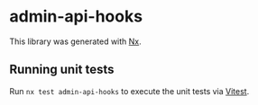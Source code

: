 # admin-api-hooks

This library was generated with [Nx](https://nx.dev).

## Running unit tests

Run `nx test admin-api-hooks` to execute the unit tests via [Vitest](https://vitest.dev/).
